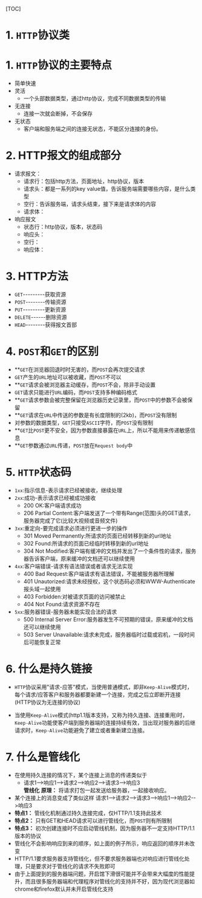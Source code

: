 [TOC]

# 1. `HTTP`协议类
# 1. `HTTP`协议的主要特点
+ 简单快速
+ 灵活
    + 一个头部数据类型，通过http协议，完成不同数据类型的传输
+ 无连接
    + 连接一次就会断掉，不会保存
+ 无状态
    + 客户端和服务端之间的连接无状态，不能区分连接的身份。

# 2. HTTP报文的组成部分
+ 请求报文：
    + 请求行：包括http方法，页面地址，http协议，版本
    + 请求头：都是一系列的key value值，告诉服务端需要哪些内容，是什么类型
    + 空行：告诉服务端，请求头结束，接下来是请求体的内容
    + 请求体：
+ 响应报文
    + 状态行：http协议，版本，状态码
    + 响应头：
    + 空行：
    + 响应体：

# 3. HTTP方法
+ `GET`---------获取资源
+ `POST`--------传输资源
+ `PUT`---------更新资源
+ `DELETE`------删除资源
+ `HEAD`--------获得报文首部

# 4. `POST`和`GET`的区别
+ **`GET`在浏览器回退时时无害的，而`POST`会再次提交请求
+ `GET`产生的`URL`地址可以被收藏，而`POST`不可以
+ **`GET`请求会被浏览器主动缓存，而`POST`不会，除非手动设置
+ `GET`请求只能进行`URL`编码，而`POST`支持多种编码格式
+ **`GET`请求参数会被完整保留在浏览器历史记录里，而`POST`中的参数不会被保留
+ **`GET`请求在`URL`中传送的参数是有长度限制的(2kb)，而`POST`没有限制
+ 对参数的数据类型，`GET`只接受`ASCII`字符，而`POST`没有限制
+ **`GET`比`POST`更不安全，因为参数直接暴露在`URL`上，所以不能用来传递敏感信息
+ **`GET`参数通过`URL`传递，`POST`放在`Request body`中


# 5. `HTTP`状态码
+ `1xx`:指示信息-表示请求已经被接收，继续处理
+ `2xx`:成功-表示请求已经被成功接收
    + 200 OK:客户端请求成功
    + 206 Partial Content:客户端发送了一个带有Range(范围)头的GET请求，服务器完成了它(比较大视频或音频文件)
+ `3xx`:重定向-要完成请求必须进行更进一步的操作
    + 301 Moved Permanently:所请求的页面已经转移到新的url地址
    + 302 Found:所请求的页面已经临时转移到新的url地址
    + 304 Not Modified:客户端有缓冲的文档并发出了一个条件性的请求，服务器告诉客户端，原来缓冲的文档还可以继续使用
+ `4xx`:客户端错误-请求有语法错误或者请求无法实现
    + 400 Bad Request:客户端请求有语法错误，不能被服务器所理解
    + 401 Unautorized:请求未经授权，这个状态码必须和WWW-Authenticate报头域一起使用
    + 403 Forbidden:对被请求页面的访问被禁止
    + 404 Not Found:请求资源不存在
+ `5xx`:服务器错误-服务器未能实现合法的请求
    + 500 Internal Server Error:服务器发生不可预期的错误，原来缓冲的文档还可以继续使用
    + 503 Server Unavailable:请求未完成，服务器临时过载或宕机，一段时间后可能恢复正常

# 6. 什么是持久链接
+ `HTTP`协议采用"请求-应答"模式，当使用普通模式，即非`Keep-Alive`模式时，每个请求/应答客户和服务器都要新建一个连接，完成之后立即断开连接(HTTP协议为无连接的协议)

+ 当使用`Keep-Alive`模式(http1.1版本支持，又称为持久连接、连接重用)时，`Keep-Alive`功能使客户端到服务器端的连接持续有效，当出现对服务器的后继请求时，`Keep-Alive`功能避免了建立或者重新建立连接。

# 7. 什么是管线化

+ 在使用持久连接的情况下，某个连接上消息的传递类似于
    + 请求1-->响应1-->请求2-->响应2-->请求3-->响应3<br/>
**管线化**
    **原理：** 将请求打包一起发送给服务器，一起接收响应。
+ 某个连接上的消息变成了类似这样
    请求1-->请求2-->请求3-->响应1-->响应2-->响应3
+ **特点1：** 管线化机制通过持久连接完成，仅HTTP/1.1支持此技术
+ **特点2：** 只有GET和HEAD请求可以进行管线化，而`POST`则有所限制
+ **特点3：** 初次创建连接时不应启动管线机制，因为服务器不一定支持HTTP/1.1版本的协议
+ 管线化不会影响响应到来的顺序，如上面的例子所示，响应返回的顺序并未改变
+ HTTP/1.1要求服务器支持管线化，但不要求服务器端也对响应进行管线化处理，只是要求对于管线化的请求不失败即可
+ 由于上面提到的服务器端问题，开启馆下滑很可能并不会带来大幅度的性能提升，而且很多服务器端和代理程序对管线化的支持并不好，因为现代浏览器如chrome和firefox默认并未开启管线化支持